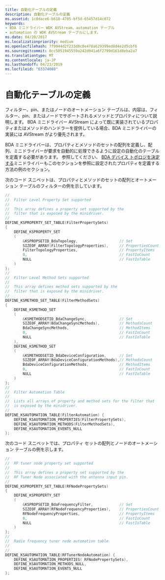 ```yaml
---
title: 自動化テーブルの定義
description: 自動化テーブルの定義
ms.assetid: 1c0dace6-b618-4705-bf5d-65457d14c072
keywords:
- BDA ミニドライバー WDK AVStream、automation テーブル
- automation の WDK AVStream テーブルにします。
ms.date: 04/20/2017
ms.localizationpriority: medium
ms.openlocfilehash: 7f9944d2f233d8c8e478a629399ed8d4e2d5cbf6
ms.sourcegitcommit: 0cc5051945559a242d941a6f2799d161d8eba2a7
ms.translationtype: MT
ms.contentlocale: ja-JP
ms.lasthandoff: 04/23/2019
ms.locfileid: "63374088"
---
```

# <a name="defining-automation-tables"></a>自動化テーブルの定義





フィルター、pin、またはノードのオートメーション テーブルは、内容は、フィルター、pin、またはノードでサポートされるメソッドとプロパティについて説明します。 BDA ミニドライバー AVStream によって既に実装されているプロパティまたはメソッドのハンドラーを提供している場合、BDA ミニドライバーの実装には AVStream がより優先されます。

BDA ミニドライバーは、プロパティとメソッドのセットの配列を定義し、配列、ミニドライバーが要求を自動的に処理できるように設定の自動化のテーブルを定義する必要があります。 参照してください、 [BDA デバイス トポロジを決定する](determining-bda-device-topology.md)ミニドライバーもこのセクションを参照に設定されたプロパティを定義する方法の例のセクション。

次のコード スニペットは、プロパティとメソッドのセットの配列とオートメーション テーブルのフィルターの例を示しています。

```cpp
//
//  Filter Level Property Set supported
//
//  This array defines a property set supported by the
//  filter that is exposed by the minidriver.
//
DEFINE_KSPROPERTY_SET_TABLE(FilterPropertySets)
{
    DEFINE_KSPROPERTY_SET
    (
        &KSPROPSETID_BdaTopology,                   // Set
        SIZEOF_ARRAY(FilterTopologyProperties),     // PropertiesCount
        FilterTopologyProperties,                   // PropertyItems
        0,                                          // FastIoCount
        NULL                                        // FastIoTable
    )
};
//
//  Filter Level Method Sets supported
//
//  This array defines method sets supported by the
//  filter that is exposed by the minidriver.
//
DEFINE_KSMETHOD_SET_TABLE(FilterMethodSets)
{
    DEFINE_KSMETHOD_SET
    (
        &KSMETHODSETID_BdaChangeSync,               // Set
        SIZEOF_ARRAY(BdaChangeSyncMethods),         // MethodsCount
        BdaChangeSyncMethods,                       // MethodItems
        0,                                          // FastIoCount
        NULL                                        // FastIoTable
    ),
    DEFINE_KSMETHOD_SET
    (
        &KSMETHODSETID_BdaDeviceConfiguration,      // Set
        SIZEOF_ARRAY(BdaDeviceConfigurationMethods),// MethodsCount
        BdaDeviceConfigurationMethods,              // MethodItems
        0,                                          // FastIoCount
        NULL                                        // FastIoTable
    )
};
//
//  Filter Automation Table
//
//  Lists all arrays of property and method sets for the filter that 
//  is exposed by the minidriver.
//
DEFINE_KSAUTOMATION_TABLE(FilterAutomation) {
    DEFINE_KSAUTOMATION_PROPERTIES(FilterPropertySets),
    DEFINE_KSAUTOMATION_METHODS(FilterMethodSets),
    DEFINE_KSAUTOMATION_EVENTS_NULL
};
```

次のコード スニペットでは、プロパティ セットの配列とノードのオートメーション テーブルの例を示します。

```cpp
//
//  RF tuner node property set supported
//
//  This array defines a property set supported by the
//  RF Tuner Node associated with the antenna input pin.
//
DEFINE_KSPROPERTY_SET_TABLE(RFNodePropertySets)
{
    DEFINE_KSPROPERTY_SET
    (
        &KSPROPSETID_BdaFrequencyFilter,            // Set
        SIZEOF_ARRAY(RFNodeFrequencyProperties),    // PropertiesCount
        RFNodeFrequencyProperties,                  // PropertyItems
        0,                                          // FastIoCount
        NULL                                        // FastIoTable
    )
};
//
//  Radio frequency tuner node automation table
//
//
DEFINE_KSAUTOMATION_TABLE(RFTunerNodeAutomation) {
    DEFINE_KSAUTOMATION_PROPERTIES( RFNodePropertySets),
    DEFINE_KSAUTOMATION_METHODS_NULL,
    DEFINE_KSAUTOMATION_EVENTS_NULL
};
```

 

 




